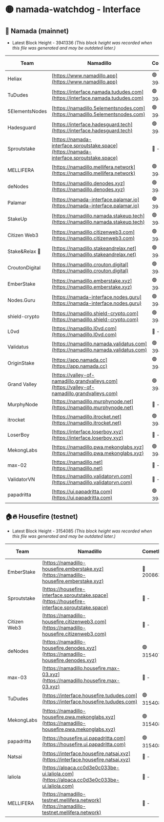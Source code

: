 # 🟡 namada-watchdog - Interface

## 🚀 Namada (mainnet)
- Latest Block Height - 3941336 *(This block height was recorded when this file was generated and may be outdated later.)*

| Team | Namadillo | CometBFT | Indexer | MASP Indexer |
|-|-|-|-|-|
| Heliax | [https://www.namadillo.app](https://www.namadillo.app) | 🟢 3941312 | 🟢 3941312 | 🔴 3940630 |
| TuDudes | [https://interface.namada.tududes.com](https://interface.namada.tududes.com) | 🟢 3941312 | 🟢 3941312 | 🔴 3940630 |
| 5ElementsNodes | [https://namadillo.5elementsnodes.com](https://namadillo.5elementsnodes.com) | 🟢 3941312 | 🟢 3941312 | 🔴 3940630 |
| Hadesguard | [https://interface.hadesguard.tech](https://interface.hadesguard.tech) | 🟢 3941313 | 🟢 3941313 | 🔴 3940630 |
| Sproutstake | [https://namada-interface.sproutstake.space](https://namada-interface.sproutstake.space) | 🔴 - | 🔴 3738134 | 🔴 - |
| MELLIFERA | [https://namadillo.mellifera.network](https://namadillo.mellifera.network) | 🟢 3941316 | 🟢 3941316 | 🔴 3765769 |
| deNodes | [https://namadillo.denodes.xyz](https://namadillo.denodes.xyz) | 🟢 3941316 | 🟢 3941316 | 🔴 3940630 |
| Palamar | [https://namada-interface.palamar.io](https://namada-interface.palamar.io) | 🟢 3941317 | 🟢 3941317 | 🔴 3940630 |
| StakeUp | [https://namadillo.namada.stakeup.tech](https://namadillo.namada.stakeup.tech) | 🟢 3941317 | 🟢 3941317 | 🔴 3940630 |
| Citizen Web3 | [https://namadillo.citizenweb3.com](https://namadillo.citizenweb3.com) | 🟢 3941318 | 🟢 3941318 | 🔴 3765769 |
| Stake&Relax 🦥 | [https://namadillo.stakeandrelax.net](https://namadillo.stakeandrelax.net) | 🟢 3941319 | 🟢 3941318 | 🔴 3765769 |
| CroutonDigital | [https://namadillo.crouton.digital](https://namadillo.crouton.digital) | 🟢 3941319 | 🟢 3941319 | 🔴 3940630 |
| EmberStake | [https://namadillo.emberstake.xyz](https://namadillo.emberstake.xyz) | 🟢 3941320 | 🟢 3941319 | 🔴 3940630 |
| Nodes.Guru | [https://namada-interface.nodes.guru](https://namada-interface.nodes.guru) | 🟢 3941320 | 🟢 3941320 | 🔴 3940630 |
| shield-crypto | [https://namadillo.shield-crypto.com](https://namadillo.shield-crypto.com) | 🟢 3941321 | 🟢 3941320 | 🔴 3940630 |
| L0vd | [https://namadillo.l0vd.com](https://namadillo.l0vd.com) | 🔴 - | 🔴 - | 🔴 - |
| Validatus | [https://namadillo.namada.validatus.com](https://namadillo.namada.validatus.com) | 🟢 3941323 | 🟢 3941323 | 🔴 3819812 |
| OriginStake | [https://app.namada.cc](https://app.namada.cc) | 🟢 3941324 | 🟢 3941324 | 🔴 3940630 |
| Grand Valley | [https://valley-of-namadillo.grandvalleys.com](https://valley-of-namadillo.grandvalleys.com) | 🟢 3941324 | 🟢 3941324 | 🔴 3940630 |
| MurphyNode | [https://namadillo.murphynode.net](https://namadillo.murphynode.net) | 🔴 - | 🔴 - | 🔴 - |
| itrocket | [https://namadillo.itrocket.net](https://namadillo.itrocket.net) | 🟢 3941326 | 🟢 3941326 | 🔴 3940630 |
| LoserBoy | [https://interface.loserboy.xyz](https://interface.loserboy.xyz) | 🔴 - | 🔴 - | 🔴 - |
| MekongLabs | [https://namadillo.pwa.mekonglabs.xyz](https://namadillo.pwa.mekonglabs.xyz) | 🟢 3941332 | 🟢 3941332 | 🔴 3940630 |
| max-02 | [https://namadillo.net](https://namadillo.net) | 🔴 - | 🔴 - | 🔴 - |
| ValidatorVN | [https://namadillo.validatorvn.com](https://namadillo.validatorvn.com) | 🔴 - | 🔴 - | 🔴 - |
| papadritta | [https://ui.papadritta.com](https://ui.papadritta.com) | 🟢 3941336 | 🟢 3941336 | 🟢 3941336 |

## 🏠🔥 Housefire (testnet)
- Latest Block Height - 3154085 *(This block height was recorded when this file was generated and may be outdated later.)*

| Team | Namadillo | CometBFT | Indexer | MASP Indexer |
|-|-|-|-|-|
| EmberStake | [https://namadillo-housefire.emberstake.xyz](https://namadillo-housefire.emberstake.xyz) | 🔴 2008636 | 🔴 - | 🔴 - |
| Sproutstake | [https://housefire-interface.sproutstake.space](https://housefire-interface.sproutstake.space) | 🔴 - | 🔴 - | 🔴 - |
| Citizen Web3 | [https://namadillo-housefire.citizenweb3.com](https://namadillo-housefire.citizenweb3.com) | 🔴 - | 🔴 - | 🔴 - |
| deNodes | [https://namadillo-housefire.denodes.xyz](https://namadillo-housefire.denodes.xyz) | 🟢 3154076 | 🟢 3154076 | 🔴 3153102 |
| max-03 | [https://namadillo.housefire.max-03.xyz](https://namadillo.housefire.max-03.xyz) | 🔴 - | 🔴 - | 🔴 - |
| TuDudes | [https://interface.housefire.tududes.com](https://interface.housefire.tududes.com) | 🟢 3154085 | 🟢 3154084 | 🟢 3154084 |
| MekongLabs | [https://namadillo-housefire.pwa.mekonglabs.xyz](https://namadillo-housefire.pwa.mekonglabs.xyz) | 🟢 3154085 | 🟢 3154085 | 🔴 3153102 |
| papadritta | [https://housefire.ui.papadritta.com](https://housefire.ui.papadritta.com) | 🟢 3154085 | 🟢 3154085 | 🟢 3154085 |
| Natsai | [https://interface.housefire.natsai.xyz](https://interface.housefire.natsai.xyz) | 🔴 - | 🔴 - | 🔴 - |
| laliola | [https://alpaca.cc0d3e0c033be-ui.laliola.com](https://alpaca.cc0d3e0c033be-ui.laliola.com) | 🔴 - | 🔴 - | 🔴 - |
| MELLIFERA | [https://namadillo-testnet.mellifera.network](https://namadillo-testnet.mellifera.network) | 🔴 - | 🔴 2778001 | 🔴 2607259 |

